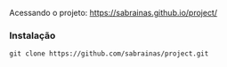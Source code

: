 Acessando o projeto: https://sabrainas.github.io/project/

### Instalação

`git clone https://github.com/sabrainas/project.git`
